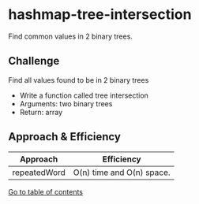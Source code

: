 # hashmap-tree-intersection
Find common values in 2 binary trees.

## Challenge
Find all values found to be in 2 binary trees

  * Write a function called tree intersection
  * Arguments: two binary trees
  * Return: array


## Approach & Efficiency
| Approach | Efficiency |
| - | - |
| repeatedWord | O(n) time and O(n) space. |

[Go to table of contents](https://suhaib-ersan.github.io/401-data-structures-and-algorithms)
